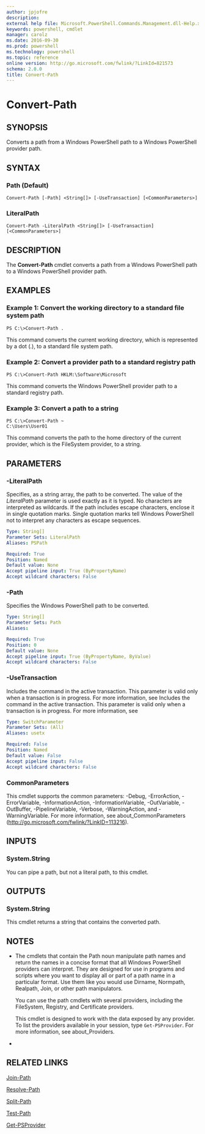 ```yaml
---
author: jpjofre
description: 
external help file: Microsoft.PowerShell.Commands.Management.dll-Help.xml
keywords: powershell, cmdlet
manager: carolz
ms.date: 2016-09-30
ms.prod: powershell
ms.technology: powershell
ms.topic: reference
online version: http://go.microsoft.com/fwlink/?LinkId=821573
schema: 2.0.0
title: Convert-Path
---
```


# Convert-Path

## SYNOPSIS
Converts a path from a Windows PowerShell path to a Windows PowerShell provider path.

## SYNTAX

### Path (Default)
```
Convert-Path [-Path] <String[]> [-UseTransaction] [<CommonParameters>]
```

### LiteralPath
```
Convert-Path -LiteralPath <String[]> [-UseTransaction] [<CommonParameters>]
```

## DESCRIPTION
The **Convert-Path** cmdlet converts a path from a Windows PowerShell path to a Windows PowerShell provider path.

## EXAMPLES

### Example 1: Convert the working directory to a standard file system path
```
PS C:\>Convert-Path .
```

This command converts the current working directory, which is represented by a dot (.), to a standard file system path.

### Example 2: Convert a provider path to a standard registry path
```
PS C:\>Convert-Path HKLM:\Software\Microsoft
```

This command converts the Windows PowerShell provider path to a standard registry path.

### Example 3: Convert a path to a string
```
PS C:\>Convert-Path ~
C:\Users\User01
```

This command converts the path to the home directory of the current provider, which is the FileSystem provider, to a string.

## PARAMETERS

### -LiteralPath
Specifies, as a string array, the path to be converted.
The value of the *LiteralPath* parameter is used exactly as it is typed.
No characters are interpreted as wildcards.
If the path includes escape characters, enclose it in single quotation marks.
Single quotation marks tell Windows PowerShell not to interpret any characters as escape sequences.

```yaml
Type: String[]
Parameter Sets: LiteralPath
Aliases: PSPath

Required: True
Position: Named
Default value: None
Accept pipeline input: True (ByPropertyName)
Accept wildcard characters: False
```

### -Path
Specifies the Windows PowerShell path to be converted.

```yaml
Type: String[]
Parameter Sets: Path
Aliases: 

Required: True
Position: 0
Default value: None
Accept pipeline input: True (ByPropertyName, ByValue)
Accept wildcard characters: False
```

### -UseTransaction
Includes the command in the active transaction.
This parameter is valid only when a transaction is in progress.
For more information, see Includes the command in the active transaction.
This parameter is valid only when a transaction is in progress.
For more information, see

```yaml
Type: SwitchParameter
Parameter Sets: (All)
Aliases: usetx

Required: False
Position: Named
Default value: False
Accept pipeline input: False
Accept wildcard characters: False
```

### CommonParameters
This cmdlet supports the common parameters: -Debug, -ErrorAction, -ErrorVariable, -InformationAction, -InformationVariable, -OutVariable, -OutBuffer, -PipelineVariable, -Verbose, -WarningAction, and -WarningVariable. For more information, see about_CommonParameters (http://go.microsoft.com/fwlink/?LinkID=113216).

## INPUTS

### System.String
You can pipe a path, but not a literal path, to this cmdlet.

## OUTPUTS

### System.String
This cmdlet returns a string that contains the converted path.

## NOTES
* The cmdlets that contain the Path noun manipulate path names and return the names in a concise format that all Windows PowerShell providers can interpret. They are designed for use in programs and scripts where you want to display all or part of a path name in a particular format. Use them like you would use Dirname, Normpath, Realpath, Join, or other path manipulators.

  You can use the path cmdlets with several providers, including the FileSystem, Registry, and Certificate providers.

  This cmdlet is designed to work with the data exposed by any provider.
To list the providers available in your session, type `Get-PSProvider`.
For more information, see about_Providers.

*

## RELATED LINKS

[Join-Path](.\Join-Path.md)

[Resolve-Path](.\Resolve-Path.md)

[Split-Path](.\Split-Path.md)

[Test-Path](.\Test-Path.md)

[Get-PSProvider](.\Get-PSProvider.md)


